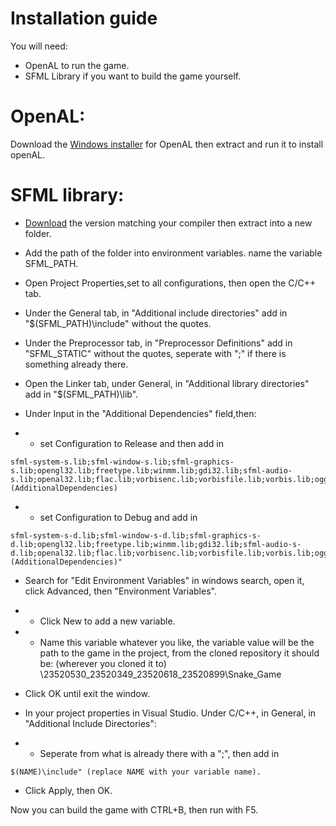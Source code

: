 



# Installation guide
You will need:
* OpenAL to run the game.
* SFML Library if you want to build the game yourself.

# OpenAL: 
Download the [Windows installer](https://www.openal.org/downloads/) for OpenAL then extract and run it to install openAL.

# SFML library:

* [Download](https://www.sfml-dev.org/download/sfml/2.6.1/) the version matching your compiler then extract into a new folder.

* Add the path of the folder into environment variables.
name the variable SFML_PATH.
* Open Project Properties,set to all configurations, then open the C/C++ tab.
* Under the General tab, in  "Additional include directories" add in "$(SFML_PATH)\include" without the quotes.
* Under the Preprocessor tab, in "Preprocessor Definitions" add in "SFML_STATIC" without the quotes, seperate with ";" if there is something already there.

* Open the Linker tab, under General, in "Additional library directories" add in "$(SFML_PATH)\lib".
 * Under Input in the "Additional Dependencies" field,then: 
 * * set Configuration to Release and then add in 
 ~~~~
 sfml-system-s.lib;sfml-window-s.lib;sfml-graphics-s.lib;opengl32.lib;freetype.lib;winmm.lib;gdi32.lib;sfml-audio-s.lib;openal32.lib;flac.lib;vorbisenc.lib;vorbisfile.lib;vorbis.lib;ogg.lib;$(CoreLibraryDependencies);%(AdditionalDependencies)
 ~~~~
 
* * set Configuration to Debug and add in 
~~~~
sfml-system-s-d.lib;sfml-window-s-d.lib;sfml-graphics-s-d.lib;opengl32.lib;freetype.lib;winmm.lib;gdi32.lib;sfml-audio-s-d.lib;openal32.lib;flac.lib;vorbisenc.lib;vorbisfile.lib;vorbis.lib;ogg.lib;$(CoreLibraryDependencies);%(AdditionalDependencies)"
~~~~


* Search for "Edit Environment Variables" in windows search, open it, click Advanced, then "Environment Variables".
* * Click New to add a new variable. 
* * Name this variable whatever you like, the variable value will be the path to the game in the project, from the cloned repository it should be:
(wherever you cloned it to) \23520530_23520349_23520618_23520899\Snake_Game 
* Click OK until exit the window.

* In your project properties in Visual Studio. Under C/C++, in General, in "Additional Include Directories":
* * Seperate from what is already there with a ";", then add in 
~~~~
$(NAME)\include" (replace NAME with your variable name).

~~~~
* Click Apply, then OK.

Now you can build the game with CTRL+B, then run with F5.

